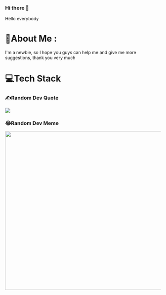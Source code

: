 ### Hi there 👋
Hello everybody

# 💫About Me :
I'm a newbie, so I hope you guys can help me and give me more suggestions, thank you very much

# 💻Tech Stack


### ✍️Random Dev Quote
![](https://quotes-github-readme.vercel.app/api?type=horizontal&theme=radical)

### 😂Random Dev Meme
<img src="https://random-memer.herokuapp.com/" width="512px"/>
